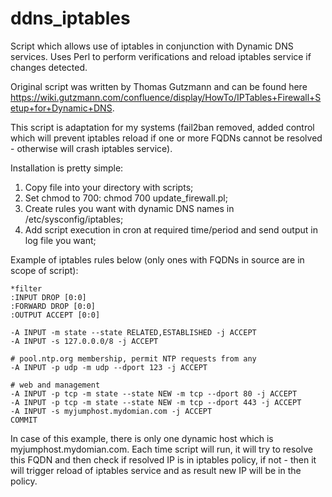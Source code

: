 # ddns_iptables
Script which allows use of iptables in conjunction with Dynamic DNS services. Uses Perl to perform verifications and reload iptables service if changes detected.

Original script was written by Thomas Gutzmann and can be found here https://wiki.gutzmann.com/confluence/display/HowTo/IPTables+Firewall+Setup+for+Dynamic+DNS.

This script is adaptation for my systems (fail2ban removed, added control which will prevent iptables reload if one or more FQDNs cannot be resolved - otherwise will crash iptables service).

Installation is pretty simple:

1. Copy file into your directory with scripts;
2. Set chmod to 700: chmod 700 update_firewall.pl;
3. Create rules you want with dynamic DNS names in /etc/sysconfig/iptables;
4. Add script execution in cron at required time/period and send output in log file you want;

Example of iptables rules below (only ones with FQDNs in source are in scope of script):

```
*filter
:INPUT DROP [0:0]
:FORWARD DROP [0:0]
:OUTPUT ACCEPT [0:0]

-A INPUT -m state --state RELATED,ESTABLISHED -j ACCEPT
-A INPUT -s 127.0.0.0/8 -j ACCEPT

# pool.ntp.org membership, permit NTP requests from any
-A INPUT -p udp -m udp --dport 123 -j ACCEPT

# web and management
-A INPUT -p tcp -m state --state NEW -m tcp --dport 80 -j ACCEPT
-A INPUT -p tcp -m state --state NEW -m tcp --dport 443 -j ACCEPT
-A INPUT -s myjumphost.mydomian.com -j ACCEPT
COMMIT
```

In case of this example, there is only one dynamic host which is myjumphost.mydomian.com. Each time script will run, it will try to resolve this FQDN and then check if resolved IP is in iptables policy, if not - then it will trigger reload of iptables service and as result new IP will be in the policy.
